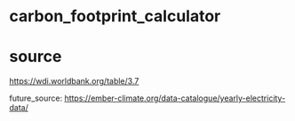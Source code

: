 # carbon_footprint_calculator

# source
https://wdi.worldbank.org/table/3.7

future_source: https://ember-climate.org/data-catalogue/yearly-electricity-data/
